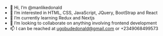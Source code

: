 - 👋 Hi, I’m @manlikedonald
- 👀 I’m interested in HTML, CSS, JavaScript, JQuery, BootStrap and React
- 🌱 I’m currently learning Redux and Nextjs
- 💞️ I’m looking to collaborate on anything involving frontend development
- 📫 I can be reached at ugobudedonald@gmail.com or +2349068499573

<!---
manlikedonald/manlikedonald is a ✨ special ✨ repository because its `README.md` (this file) appears on your GitHub profile.
You can click the Preview link to take a look at your changes.
--->
